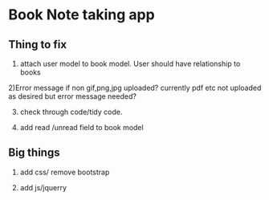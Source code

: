 # Book Note taking app 


## Thing to fix ##

1) attach user model to book model. User should have relationship to books

2)Error message if non gif,png,jpg uploaded? currently pdf etc not uploaded as 
desired but error message needed?

3) check through code/tidy code.

4) add read /unread field to book model




## Big things ##

1) add css/ remove bootstrap

2) add js/jquerry 


